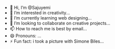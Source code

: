 - 👋 Hi, I’m @Sajuyemi
- 👀 I’m interested in creativity...
- 🌱 I’m currently learning web designing...
- 💞️ I’m looking to collaborate on creative projects...
- 📫 How to reach me is best by email...
- 😄 Pronouns: ...
- ⚡ Fun fact: i took a picture with Simone Biles...

<!---
Sajuyemi/Sajuyemi is a ✨ special ✨ repository because its `README.md` (this file) appears on your GitHub profile.
You can click the Preview link to take a look at your changes.
--->

